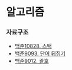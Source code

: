 # 알고리즘
### 자료구조
* [백준10828. 스택](https://www.acmicpc.net/problem/10828)
* [백준9093. 단어 뒤집기](https://www.acmicpc.net/problem/9093)
* [백준9012. 괄호](https://www.acmicpc.net/problem/9012)